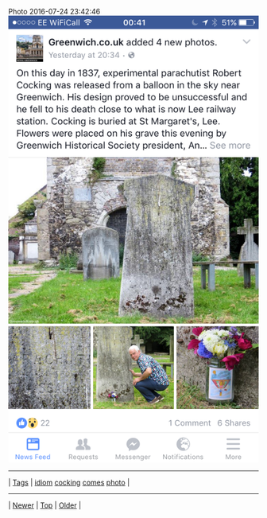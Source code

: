 <!--
title: Photo 2016-07-24 23
date: 2020-06-28T15:02:25.095Z
tags: idiom, cocking, comes, photo
-->












Photo 2016-07-24 23:42:46
![](147917309907-0.png)

<!--BOTTOM-POST-NAVIGATION-->
---

| [Tags](tags.md) | [idiom](tag-idiom.md) [cocking](tag-cocking.md) [comes](tag-comes.md) [photo](tag-photo.md) |

---

| [Newer](147501198112.md) | [Top](index.md) | [Older](148054784072.md) |